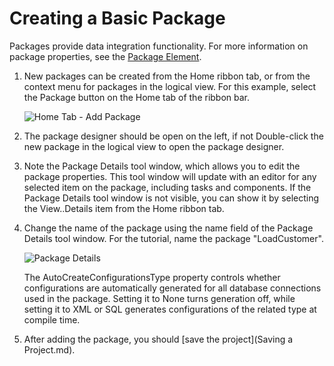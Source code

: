 # Creating a Basic Package

Packages provide data integration functionality. For more information on package properties, see the [Package Element](/documentation/biml/biml_Varigence.Languages.Biml.Task.AstPackageNode.html).

1. New packages can be created from the Home ribbon tab, or from the context menu for packages in the logical view. For this example, select the Package button on the Home tab of the ribbon bar.

    ![Home Tab - Add Package](https://varigencecom.blob.core.windows.net/images-mistdocumentation/030_Step01.png)

1. The package designer should be open on the left, if not Double-click the new package in the logical view to open the package designer.
1. Note the Package Details tool window, which allows you to edit the package properties. This tool window will update with an editor for any selected item on the package, including tasks and components. If the Package Details tool window is not visible, you can show it by selecting the View..Details item from the Home ribbon tab.
1. Change the name of the package using the name field of the Package Details tool window. For the tutorial, name the package "LoadCustomer".

    ![Package Details](https://varigencecom.blob.core.windows.net/images-mistdocumentation/030_Step04.png)

    The AutoCreateConfigurationsType property controls whether configurations are automatically generated for all database connections used in the package. Setting it to None turns generation off, while setting it to XML or SQL generates configurations of the related type at compile time.

1. After adding the package, you should [save the project](Saving a Project.md).
